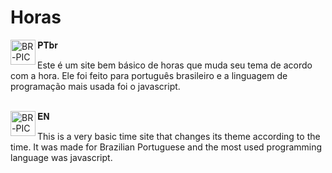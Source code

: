 # Horas

<div>
  <img align="left" alt="BR-PIC" height="40em" width="40" src="https://img.icons8.com/color/256/brazil-circular.png"/>
</div> 𝐏𝐓𝐛𝐫
<p>Este é um site bem básico de horas que muda seu tema de acordo com a hora. Ele foi feito para português brasileiro e a linguagem de programação mais usada foi o javascript.</p>

<br>

<div>
  <img align="left" alt="BR-PIC" height="40em" width="40" src="https://img.icons8.com/color/256/usa-circular.png"/>
</div> 𝐄𝐍
<p>This is a very basic time site that changes its theme according to the time. It was made for Brazilian Portuguese and the most used programming language was javascript.</p>
